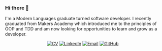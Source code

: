 ### Hi there 👋

I'm a Modern Languages graduate turned software developer. I recently graduated from Makers Academy which introduced me to the principles of OOP and TDD and am now looking for opportunities to learn and grow as a developer.


<div align='center'>
  
<!-- [![Portfolio]](http://www.connorworthington.com) -->
[![CV]](https://github.com/CRTW26/CV)
[![LinkedIn]](https://www.linkedin.com/in/connor-worthington-83b350131/)
[![Email]](mailto:worthington.connor@gmail.com)
[![GitHub]](https://github.com/crtw26)

</div>

[CV]: https://img.shields.io/badge/-CV-blueviolet?style=for-the-badge
[linkedin]: https://img.shields.io/badge/LinkedIn-%232A6AC7?style=for-the-badge&logo=linkedin
[email]: https://img.shields.io/badge/Email-%23D14836?style=for-the-badge&logo=gmail&logoColor=white
[github]: https://img.shields.io/badge/GitHub-%23181717?style=for-the-badge&logo=github&logoColor=white
[Portfolio]: https://img.shields.io/badge/-Portfolio-brightgreen?style=for-the-badge
